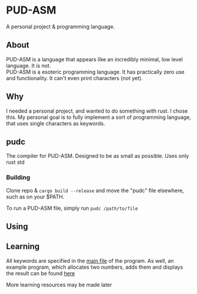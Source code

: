 # PUD-ASM

A personal project & programming language.

## About

PUD-ASM is a language that appears like an incredibly minimal, low level language. It is not.  
PUD-ASM is a esoteric programming language. It has practically zero use and functionality. It can't even print characters (not yet).

## Why

I needed a personal project, and wanted to do something with rust. I chose this.
My personal goal is to fully implement a sort of programming language, that uses single characters as keywords.

## pudc

The compiler for PUD-ASM.
Designed to be as small as possible. Uses only rust std

### Building

Clone repo & `cargo build --release` and move the "pudc" file elsewhere, such as on your $PATH.

To run a PUD-ASM file, simply run `pudc /path/to/file`

## Using

## Learning

All keywords are specified in the [main file](./test.psm) of the program. As well, an example program, which allocates two numbers, adds them and displays the result can be found [here](./test.psm)

More learning resources may be made later
